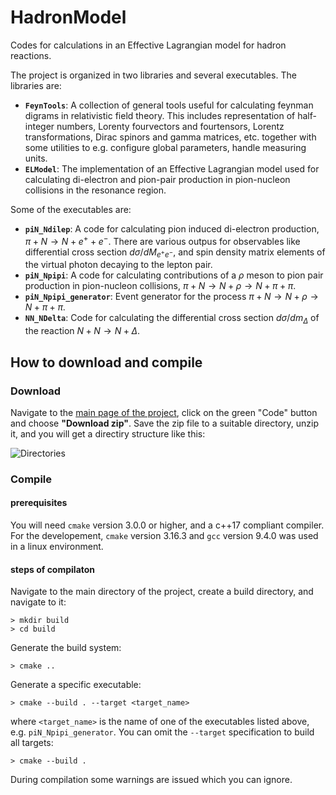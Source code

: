 # HadronModel
Codes for calculations in an Effective Lagrangian model for hadron reactions.

The project is organized in two libraries and several executables. The libraries are:

- **`FeynTools`**: A collection of general tools useful for calculating feynman digrams in relativistic field theory. This includes representation of half-integer numbers, Lorenty fourvectors and fourtensors, Lorentz transformations, Dirac spinors and gamma matrices, etc. together with some utilities to e.g. configure global parameters, handle measuring units.
- **`ELModel`**: The implementation of an Effective Lagrangian model used for calculating di-electron and pion-pair production in pion-nucleon collisions in the resonance region.

Some of the executables are:

- **`piN_Ndilep`**: A code for calculating pion induced di-electron production, $\pi + N \to N + e^+ + e^-$. There are various outpus for observables like differential cross section $d\sigma/d M_{e^+e^-}$, and spin density matrix elements of the virtual photon decaying to the lepton pair.
- **`piN_Npipi`**: A code for calculating contributions of a $\rho$ meson to pion pair production in pion-nucleon collisions, $\pi + N \to N +\rho \to N + \pi + \pi$.
- **`piN_Npipi_generator`**: Event generator for the process $\pi + N \to N +\rho \to N + \pi + \pi$.
- **`NN_NDelta`**: Code for calculating the differential cross section $d\sigma/dm_\Delta$ of the reaction $N+N \to N+\Delta$.

## How to download and compile

### Download
Navigate to the [main page of the project](https://github.com/mzetenyi/HadronModel), click on the green "Code" button and choose **"Download zip"**. Save the zip file to a suitable directory, unzip it, and you will get a directiry structure like this:

![Directories](https://user-images.githubusercontent.com/43382422/220627571-33fd9b92-198a-4633-8c0c-6331880fbb33.jpg)

### Compile

#### **prerequisites**
You will need `cmake` version 3.0.0 or higher, and a c++17 compliant compiler. For the developement, `cmake` version 3.16.3 and `gcc` version 9.4.0 was used in a linux environment. 
#### **steps of compilaton**
Navigate to the main directory of the project, create a build directory, and navigate to it:
```
> mkdir build
> cd build
```
Generate the build system:
```
> cmake ..
```
Generate a specific executable:
```
> cmake --build . --target <target_name>
```
where `<target_name>` is the name of one of the executables listed above, e.g. `piN_Npipi_generator`. You can omit the `--target` specification to build all targets:
```
> cmake --build .
```
During compilation some warnings are issued which you can ignore.
